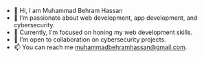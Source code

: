 - 👋 Hi, I am Muhammad Behram Hassan
- 👀 I’m passionate about web development, app development, and cybersecurity.
- 🌱 Currently, I'm focused on honing my web development skills.
- 💼 I'm open to collaboration on cybersecurity projects.
- 📫 You can reach me muhammadbehramhassan@gmail.com.

